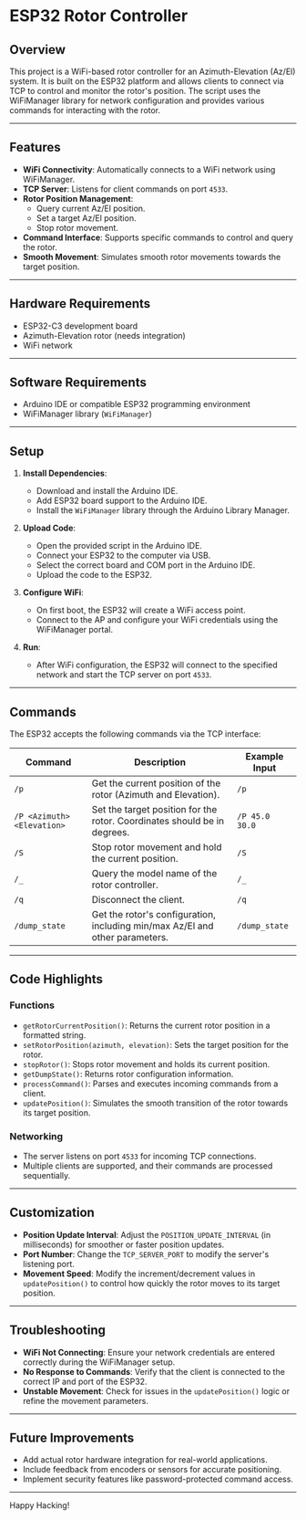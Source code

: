 # ESP32 Rotor Controller

## Overview

This project is a WiFi-based rotor controller for an Azimuth-Elevation (Az/El) system. It is built on the ESP32 platform and allows clients to connect via TCP to control and monitor the rotor's position. The script uses the WiFiManager library for network configuration and provides various commands for interacting with the rotor.

---

## Features

- **WiFi Connectivity**: Automatically connects to a WiFi network using WiFiManager.
- **TCP Server**: Listens for client commands on port `4533`.
- **Rotor Position Management**:
  - Query current Az/El position.
  - Set a target Az/El position.
  - Stop rotor movement.
- **Command Interface**: Supports specific commands to control and query the rotor.
- **Smooth Movement**: Simulates smooth rotor movements towards the target position.

---

## Hardware Requirements

- ESP32-C3 development board
- Azimuth-Elevation rotor (needs integration)
- WiFi network

---

## Software Requirements

- Arduino IDE or compatible ESP32 programming environment
- WiFiManager library (`WiFiManager`)

---

## Setup

1. **Install Dependencies**:
   - Download and install the Arduino IDE.
   - Add ESP32 board support to the Arduino IDE.
   - Install the `WiFiManager` library through the Arduino Library Manager.

2. **Upload Code**:
   - Open the provided script in the Arduino IDE.
   - Connect your ESP32 to the computer via USB.
   - Select the correct board and COM port in the Arduino IDE.
   - Upload the code to the ESP32.

3. **Configure WiFi**:
   - On first boot, the ESP32 will create a WiFi access point.
   - Connect to the AP and configure your WiFi credentials using the WiFiManager portal.

4. **Run**:
   - After WiFi configuration, the ESP32 will connect to the specified network and start the TCP server on port `4533`.

---

## Commands

The ESP32 accepts the following commands via the TCP interface:

| Command               | Description                                                                                   | Example Input          |
|-----------------------|-----------------------------------------------------------------------------------------------|------------------------|
| `/p`                  | Get the current position of the rotor (Azimuth and Elevation).                                | `/p`                  |
| `/P <Azimuth> <Elevation>` | Set the target position for the rotor. Coordinates should be in degrees.                  | `/P 45.0 30.0`         |
| `/S`                  | Stop rotor movement and hold the current position.                                           | `/S`                  |
| `/_`                  | Query the model name of the rotor controller.                                                | `/_`                  |
| `/q`                  | Disconnect the client.                                                                       | `/q`                  |
| `/dump_state`         | Get the rotor's configuration, including min/max Az/El and other parameters.                 | `/dump_state`         |

---

## Code Highlights

### Functions

- `getRotorCurrentPosition()`: Returns the current rotor position in a formatted string.
- `setRotorPosition(azimuth, elevation)`: Sets the target position for the rotor.
- `stopRotor()`: Stops rotor movement and holds its current position.
- `getDumpState()`: Returns rotor configuration information.
- `processCommand()`: Parses and executes incoming commands from a client.
- `updatePosition()`: Simulates the smooth transition of the rotor towards its target position.

### Networking

- The server listens on port `4533` for incoming TCP connections.
- Multiple clients are supported, and their commands are processed sequentially.

---

## Customization

- **Position Update Interval**: Adjust the `POSITION_UPDATE_INTERVAL` (in milliseconds) for smoother or faster position updates.
- **Port Number**: Change the `TCP_SERVER_PORT` to modify the server's listening port.
- **Movement Speed**: Modify the increment/decrement values in `updatePosition()` to control how quickly the rotor moves to its target position.

---

## Troubleshooting

- **WiFi Not Connecting**: Ensure your network credentials are entered correctly during the WiFiManager setup.
- **No Response to Commands**: Verify that the client is connected to the correct IP and port of the ESP32.
- **Unstable Movement**: Check for issues in the `updatePosition()` logic or refine the movement parameters.

---

## Future Improvements

- Add actual rotor hardware integration for real-world applications.
- Include feedback from encoders or sensors for accurate positioning.
- Implement security features like password-protected command access.

---

Happy Hacking!
